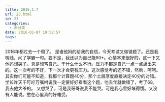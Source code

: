 ```yaml
---
title: 2016.1.7
url: 23.html
id: 23
categories:
  - 未分类
date: 2016-01-07 19:52:57
tags:
---
```


2016年都过去一个周了。 是谁他妈的给我的自信，今天考试又做错题了。还是我嘴贱，问了学霸一句。要不是，我还以为自己能90+。心情本来很好的，这一下又他妈想哭了。真是想骂自己。干什么什么不行。压力不都是自己一点一点逼出来的。这一次考的不好，下一次才会更有压力。这次感觉考的还不错，然后，呵呵。其实你们可能不知道，我那个计算题40分，那个土层厚度直接决定40分的对错。学长昨天千叮咛万嘱咐说我一定要好好看看这个题，他去年就做错了，考了68。我去他大爷的。 又想哭了，可是我哥哥说我不能哭。可是我心里好堵得慌。又没有人能说。憋在心里真的好难受。